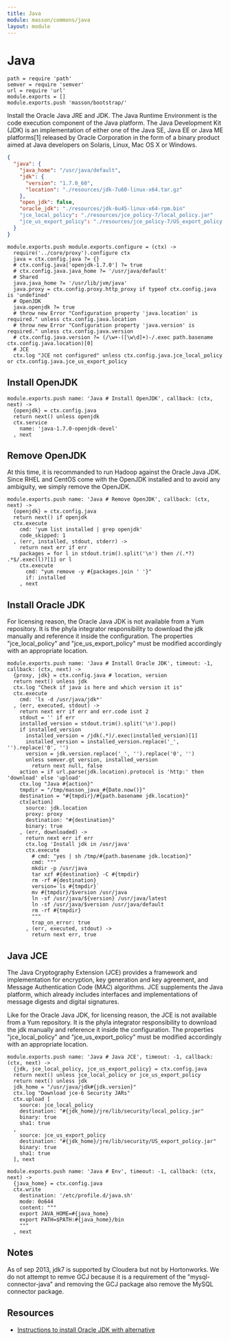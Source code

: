 ```yaml
---
title: Java
module: masson/commons/java
layout: module
---
```


# Java

    path = require 'path'
    semver = require 'semver'
    url = require 'url'
    module.exports = []
    module.exports.push 'masson/bootstrap/'

Install the Oracle Java JRE and JDK. The Java Runtime Environment is the code 
execution component of the Java platform. The Java Development Kit (JDK) is 
an implementation of either one of the Java SE, Java EE or Java ME platforms[1] 
released by Oracle Corporation in the form of a binary product aimed at Java 
developers on Solaris, Linux, Mac OS X or Windows.

```json
{
  "java": {
    "java_home": "/usr/java/default",
    "jdk": {
      "version": "1.7.0_60",
      "location": "./resources/jdk-7u60-linux-x64.tar.gz"
    },
    "open_jdk": false,
    "oracle_jdk": "./resources/jdk-6u45-linux-x64-rpm.bin"
    "jce_local_policy": "./resources/jce_policy-7/local_policy.jar"
    "jce_us_export_policy": "./resources/jce_policy-7/US_export_policy.jar"
  }
}
```

[Oracle JDK 6]: http://www.oracle.com/technetwork/java/javasebusiness/downloads/java-archive-downloads-javase6-419409.html#jdk-6u45-oth-JPR
[Oracle JDK 7]: http://www.oracle.com/technetwork/java/javase/downloads/jdk7-downloads-1880260.html

    module.exports.push module.exports.configure = (ctx) ->
      require('../core/proxy').configure ctx
      java = ctx.config.java ?= {}
      # ctx.config.java['openjdk-1.7.0'] ?= true
      # ctx.config.java.java_home ?= '/usr/java/default'
      # Shared
      java.java_home ?= '/usr/lib/jvm/java'
      java.proxy = ctx.config.proxy.http_proxy if typeof ctx.config.java is 'undefined'
      # OpenJDK
      java.openjdk ?= true
      # throw new Error "Configuration property 'java.location' is required." unless ctx.config.java.location
      # throw new Error "Configuration property 'java.version' is required." unless ctx.config.java.version
      # ctx.config.java.version ?= (/\w+-([\w\d]+)-/.exec path.basename ctx.config.java.location)[0]
      # JCE
      ctx.log "JCE not configured" unless ctx.config.java.jce_local_policy or ctx.config.java.jce_us_export_policy
        

## Install OpenJDK

    module.exports.push name: 'Java # Install OpenJDK', callback: (ctx, next) ->
      {openjdk} = ctx.config.java
      return next() unless openjdk
      ctx.service
        name: 'java-1.7.0-openjdk-devel'
      , next

## Remove OpenJDK

At this time, it is recommanded to run Hadoop against the Oracle Java JDK. Since RHEL and CentOS 
come with the OpenJDK installed and to avoid any ambiguity, we simply remove the OpenJDK.

    module.exports.push name: 'Java # Remove OpenJDK', callback: (ctx, next) ->
      {openjdk} = ctx.config.java
      return next() if openjdk
      ctx.execute
        cmd: 'yum list installed | grep openjdk'
        code_skipped: 1
      , (err, installed, stdout, stderr) ->
        return next err if err
        packages = for l in stdout.trim().split('\n') then /(.*?) .*$/.exec(l)?[1] or l
        ctx.execute
          cmd: "yum remove -y #{packages.join ' '}"
          if: installed
        , next

## Install Oracle JDK

For licensing reason, the Oracle Java JDK is not available from a Yum repository. It is the
phyla integrator responsibility to download the jdk manually and reference it 
inside the configuration. The properties "jce\_local\_policy" and 
"jce\_us\_export_policy" must be modified accordingly with an appropriate location.

    module.exports.push name: 'Java # Install Oracle JDK', timeout: -1, callback: (ctx, next) ->
      {proxy, jdk} = ctx.config.java # location, version
      return next() unless jdk
      ctx.log "Check if java is here and which version it is"
      ctx.execute
        cmd: 'ls -d /usr/java/jdk*'
      , (err, executed, stdout) ->
        return next err if err and err.code isnt 2
        stdout = '' if err
        installed_version = stdout.trim().split('\n').pop()
        if installed_version
          installed_version = /jdk(.*)/.exec(installed_version)[1]
          installed_version = installed_version.replace('_', '').replace('0', '')
          version = jdk.version.replace('_', '').replace('0', '')
          unless semver.gt version, installed_version
            return next null, false
        action = if url.parse(jdk.location).protocol is 'http:' then 'download' else 'upload'
        ctx.log "Java #{action}"
        tmpdir = "/tmp/masson_java_#{Date.now()}"
        destination = "#{tmpdir}/#{path.basename jdk.location}"
        ctx[action]
          source: jdk.location
          proxy: proxy
          destination: "#{destination}"
          binary: true
        , (err, downloaded) ->
          return next err if err
          ctx.log 'Install jdk in /usr/java'
          ctx.execute
            # cmd: "yes | sh /tmp/#{path.basename jdk.location}"
            cmd: """
            mkdir -p /usr/java
            tar xzf #{destination} -C #{tmpdir}
            rm -rf #{destination}
            version=`ls #{tmpdir}`
            mv #{tmpdir}/$version /usr/java
            ln -sf /usr/java/${version} /usr/java/latest
            ln -sf /usr/java/$version /usr/java/default
            rm -rf #{tmpdir}
            """
            trap_on_error: true
          , (err, executed, stdout) ->
            return next err, true

## Java JCE

The Java Cryptography Extension (JCE) provides a framework and implementation for encryption, 
key generation and key agreement, and Message Authentication Code (MAC) algorithms. JCE 
supplements the Java platform, which already includes interfaces and implementations of 
message digests and digital signatures.

Like for the Oracle Java JDK, for licensing reason, the JCE is not available from a Yum 
repository. It is the phyla integrator responsibility to download the jdk manually and 
reference it inside the configuration. The properties "jce\_local\_policy" and 
"jce\_us\_export_policy" must be modified accordingly with an appropriate location.

    module.exports.push name: 'Java # Java JCE', timeout: -1, callback: (ctx, next) ->
      {jdk, jce_local_policy, jce_us_export_policy} = ctx.config.java
      return next() unless jce_local_policy or jce_us_export_policy
      return next() unless jdk
      jdk_home = "/usr/java/jdk#{jdk.version}"
      ctx.log "Download jce-6 Security JARs"
      ctx.upload [
        source: jce_local_policy
        destination: "#{jdk_home}/jre/lib/security/local_policy.jar"
        binary: true
        sha1: true
      ,
        source: jce_us_export_policy
        destination: "#{jdk_home}/jre/lib/security/US_export_policy.jar"
        binary: true
        sha1: true
      ], next

    module.exports.push name: 'Java # Env', timeout: -1, callback: (ctx, next) ->
      {java_home} = ctx.config.java
      ctx.write
        destination: '/etc/profile.d/java.sh'
        mode: 0o644
        content: """
        export JAVA_HOME=#{java_home}
        export PATH=$PATH:#{java_home}/bin
        """
      , next

## Notes

As of sep 2013, jdk7 is supported by Cloudera but not by Hortonworks.
We do not attempt to remve GCJ because it is a requirement of the "mysql-connector-java"
and removing the GCJ package also remove the MySQL connector package.

## Resources

*   [Instructions to install Oracle JDK with alternative](http://www.if-not-true-then-false.com/2010/install-sun-oracle-java-jdk-jre-6-on-fedora-centos-red-hat-rhel/) 




